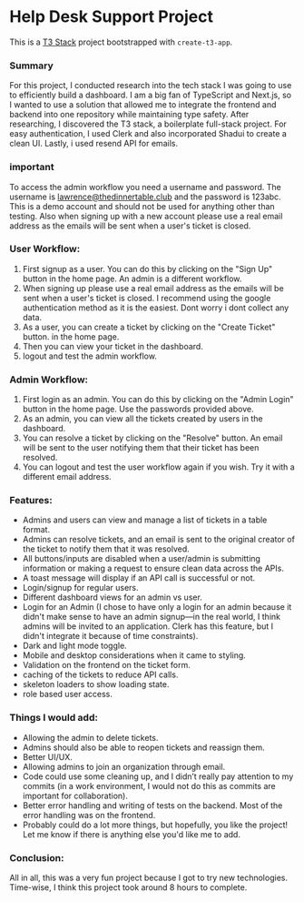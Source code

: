 # Help Desk Support Project

This is a [T3 Stack](https://create.t3.gg/) project bootstrapped with `create-t3-app`.

### Summary

For this project, I conducted research into the tech stack I was going to use to efficiently build a dashboard. I am a big fan of TypeScript and Next.js, so I wanted to use a solution that allowed me to integrate the frontend and backend into one repository while maintaining type safety.
After researching, I discovered the T3 stack, a boilerplate full-stack project. For easy authentication, I used Clerk and also incorporated Shadui to create a clean UI. Lastly, i used resend API for emails.

### important

To access the admin workflow you need a username and password. The username is lawrence@thedinnertable.club and the password is 123abc. This is a demo account and should not be used for anything other than testing. Also when signing up with a new account please use a real email address as the emails will be sent when a user's ticket is closed.

### User Workflow:

1. First signup as a user. You can do this by clicking on the "Sign Up" button in the home page. An admin is a different workflow.
2. When signing up please use a real email address as the emails will be sent when a user's ticket is closed. I recommend using the google authentication method as it is the easiest. Dont worry i dont collect any data.
3. As a user, you can create a ticket by clicking on the "Create Ticket" button. in the home page.
4. Then you can view your ticket in the dashboard.
5. logout and test the admin workflow.

### Admin Workflow:
1. First login as an admin. You can do this by clicking on the "Admin Login" button in the home page. Use the passwords provided above.
2. As an admin, you can view all the tickets created by users in the dashboard.
3. You can resolve a ticket by clicking on the "Resolve" button. An email will be sent to the user notifying them that their ticket has been resolved.
4. You can logout and test the user workflow again if you wish. Try it with a different email address.

### Features:
- Admins and users can view and manage a list of tickets in a table format.
- Admins can resolve tickets, and an email is sent to the original creator of the ticket to notify them that it was resolved.
- All buttons/inputs are disabled when a user/admin is submitting information or making a request to ensure clean data across the APIs.
- A toast message will display if an API call is successful or not.
- Login/signup for regular users.
- Different dashboard views for an admin vs user.
- Login for an Admin (I chose to have only a login for an admin because it didn't make sense to have an admin signup—in the real world, I think admins will be invited to an application. Clerk has this feature, but I didn't integrate it because of time constraints).
- Dark and light mode toggle.
- Mobile and desktop considerations when it came to styling.
- Validation on the frontend on the ticket form.
- caching of the tickets to reduce API calls.
- skeleton loaders to show loading state.
- role based user access.

### Things I would add:
- Allowing the admin to delete tickets.
- Admins should also be able to reopen tickets and reassign them.
- Better UI/UX.
- Allowing admins to join an organization through email.
- Code could use some cleaning up, and I didn’t really pay attention to my commits (in a work environment, I would not do this as commits are important for collaboration).
- Better error handling and writing of tests on the backend. Most of the error handling was on the frontend.
- Probably could do a lot more things, but hopefully, you like the project! Let me know if there is anything else you'd like me to add.

### Conclusion:
All in all, this was a very fun project because I got to try new technologies. Time-wise, I think this project took around 8 hours to complete.
